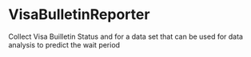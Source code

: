 # VisaBulletinReporter
Collect Visa Builletin Status and for  a data set that can be used for data analysis  to predict the wait period
